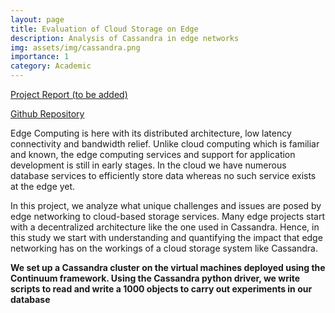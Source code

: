 ```yaml
---
layout: page
title: Evaluation of Cloud Storage on Edge
description: Analysis of Cassandra in edge networks
img: assets/img/cassandra.png
importance: 1
category: Academic
---
```


[Project Report (to be added)]()

[Github Repository](https://github.com/dhruvrauthan/Edge-Cassandra)

Edge Computing is here with its distributed architecture, low latency connectivity and bandwidth relief. Unlike cloud computing which is familiar and known, the edge computing services and support for application development is still in early stages. In the cloud we have numerous database services to efficiently store data whereas no such service exists at the edge yet. 

In this project, we analyze what unique challenges and issues are posed by edge networking to cloud-based storage services. Many edge projects start with a decentralized architecture like the one used in Cassandra. Hence, in this study we start with understanding and quantifying the impact that edge networking has on the workings of a cloud storage system like Cassandra.

**We set up a Cassandra cluster on the virtual machines deployed using the Continuum framework. Using the Cassandra python driver, we write scripts to read and write a 1000 objects to carry out experiments in our database**
